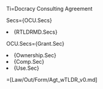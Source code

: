 Ti=Docracy Consulting Agreement

Secs={OCU.Secs}<li>{RTLDRMD.Secs}

OCU.Secs={Grant.Sec}<li>{Ownership.Sec}<li>{Comp.Sec}<li>{Use.Sec}

=[Law/Out/Form/Agt_wTLDR_v0.md]

